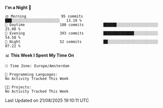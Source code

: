 <!--START_SECTION:waka-->
**I'm a Night 🦉** 

```text
🌞 Morning                95 commits          ███░░░░░░░░░░░░░░░░░░░░░░   13.19 % 
🌆 Daytime                180 commits         ██████░░░░░░░░░░░░░░░░░░░   25.00 % 
🌃 Evening                393 commits         ██████████████░░░░░░░░░░░   54.58 % 
🌙 Night                  52 commits          ██░░░░░░░░░░░░░░░░░░░░░░░   07.22 % 
```


📊 **This Week I Spent My Time On** 

```text
🕑︎ Time Zone: Europe/Amsterdam

💬 Programming Languages: 
No Activity Tracked This Week

🐱‍💻 Projects: 
No Activity Tracked This Week
```


 Last Updated on 21/08/2025 19:10:11 UTC
<!--END_SECTION:waka-->
